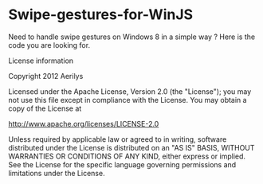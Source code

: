 Swipe-gestures-for-WinJS
========================

Need to handle swipe gestures on Windows 8 in a simple way ? Here is the code you are looking for.

License information

Copyright 2012 Aerilys

Licensed under the Apache License, Version 2.0 (the "License");
you may not use this file except in compliance with the License.
You may obtain a copy of the License at

   http://www.apache.org/licenses/LICENSE-2.0

Unless required by applicable law or agreed to in writing, software
distributed under the License is distributed on an "AS IS" BASIS,
WITHOUT WARRANTIES OR CONDITIONS OF ANY KIND, either express or implied.
See the License for the specific language governing permissions and
limitations under the License.

